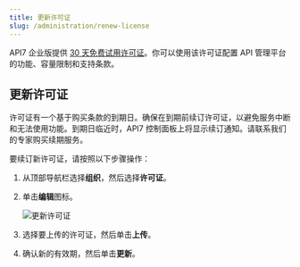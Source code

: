 ```yaml
---
title: 更新许可证
slug: /administration/renew-license
---
```


API7 企业版提供 [30 天免费试用许可证](https://api7.ai/try?product=enterprise)。你可以使用该许可证配置 API 管理平台的功能、容量限制和支持条款。

## 更新许可证

许可证有一个基于购买条款的到期日。确保在到期前续订许可证，以避免服务中断和无法使用功能。到期日临近时，API7 控制面板上将显示续订通知。请联系我们的专家购买续期服务。

要续订新许可证，请按照以下步骤操作：

1. 从顶部导航栏选择**组织**，然后选择**许可证**。
2. 单击**编辑**图标。

    ![更新许可证](https://static.apiseven.com/uploads/2023/12/06/qqV3KXlH_update-license_zh.png)

3. 选择要上传的许可证，然后单击**上传**。
4. 确认新的有效期，然后单击**更新**。